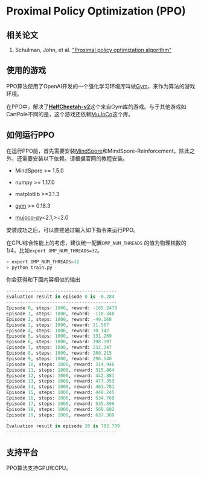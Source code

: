 # Proximal Policy Optimization (PPO)

## 相关论文

1. Schulman, John, et al. ["Proximal policy optimization algorithm"](https://arxiv.org/pdf/1707.06347.pdf)

## 使用的游戏

PPO算法使用了OpenAI开发的一个强化学习环境库叫做[Gym](https://github.com/openai/gym)，来作为算法的游戏环境。

在PPO中，解决了[**HalfCheetah-v2**](https://gym.openai.com/envs/HalfCheetah-v2/)这个来自Gym库的游戏。与于其他游戏如CartPole不同的是，这个游戏还依赖[MuJoCo](https://github.com/openai/mujoco-py)这个库。

## 如何运行PPO

在运行PPO前，首先需要安装[MindSpore](https://www.mindspore.cn/install)和MindSpore-Reinforcement。除此之外，还需要安装以下依赖。请根据官网的教程安装。

- MindSpore >= 1.5.0

- numpy >= 1.17.0
- matplotlib >=3.1.3
- [gym](https://github.com/openai/gym) >= 0.18.3
- [mujoco-py](https://github.com/openai/mujoco-py)<2.1,>=2.0

安装成功之后，可以直接通过输入如下指令来运行PPO。

在CPU综合性能上的考虑，建议统一配置`OMP_NUM_THREADS` 的值为物理核数的1/4，比如`export OMP_NUM_THREADS=32`。

```python
> export OMP_NUM_THREADS=32
> python train.py
```

你会获得和下面内容相似的输出

```python
-----------------------------------------
Evaluation result in episode 0 is -0.284
-----------------------------------------
Episode 0, steps: 1000, reward: -165.2470
Episode 1, steps: 1000, reward: -118.340
Episode 2, steps: 1000, reward: -49.168
Episode 3, steps: 1000, reward: 11.567
Episode 4, steps: 1000, reward: 70.142
Episode 5, steps: 1000, reward: 131.269
Episode 6, steps: 1000, reward: 198.397
Episode 7, steps: 1000, reward: 232.347
Episode 8, steps: 1000, reward: 260.215
Episode 9, steps: 1000, reward: 296.540
Episode 10, steps: 1000, reward: 314.946
Episode 11, steps: 1000, reward: 315.864
Episode 12, steps: 1000, reward: 442.881
Episode 13, steps: 1000, reward: 477.359
Episode 14, steps: 1000, reward: 461.781
Episode 15, steps: 1000, reward: 448.245
Episode 16, steps: 1000, reward: 534.768
Episode 17, steps: 1000, reward: 535.590
Episode 18, steps: 1000, reward: 568.602
Episode 19, steps: 1000, reward: 637.380
-----------------------------------------
Evaluation result in episode 20 is 782.709
-----------------------------------------
```

## 支持平台

PPO算法支持GPU和CPU。
